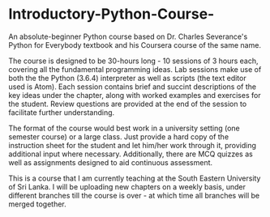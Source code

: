 # Introductory-Python-Course-
An absolute-beginner Python course based on Dr. Charles Severance's Python for Everybody textbook and his Coursera course of the same name.

The course is designed to be 30-hours long - 10 sessions of 3 hours each, covering all the fundamental programming ideas. Lab sessions make use of both the the Python (3.6.4) interpreter as well as scripts (the text editor used is Atom). Each session contains brief and succint descriptions of the key ideas under the chapter, along with worked examples and exercises for the student. Review questions are provided at the end of the session to facilitate further understanding.

The format of the course would best work in a university setting (one semester course) or a large class. Just provide a hard copy of the instruction sheet for the student and let him/her work through it, providing additional input where necessary. Additionally, there are MCQ quizzes as well as assignments designed to aid continuous assessment.

This is a course that I am currently teaching at the South Eastern University of Sri Lanka. I will be uploading new chapters on a weekly basis, under different branches till the course is over - at which time all branches will be merged together. 

